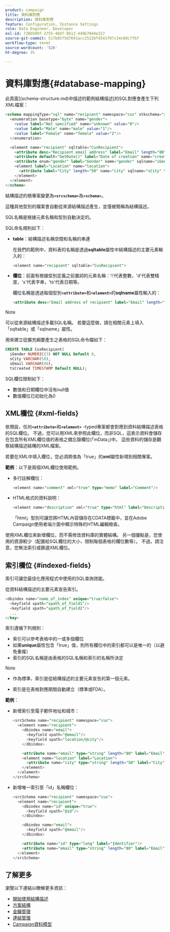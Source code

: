 ```yaml
---
product: campaign
title: 資料庫對應
description: 資料庫對應
feature: Configuration, Instance Settings
role: Data Engineer, Developer
exl-id: 728b509f-2755-48df-8b12-449b7044e317
source-git-commit: 517b85f5d7691acc2522bf4541f07c34c60c7fbf
workflow-type: tm+mt
source-wordcount: '526'
ht-degree: 3%

---
```


# 資料庫對應{#database-mapping}

此頁面](schema-structure.md)中描述的範例結構描述[的SQL對應會產生下列XML檔案：

```sql
<schema mappingType="sql" name="recipient" namespace="cus" xtkschema="xtk:schema">
  <enumeration basetype="byte" name="gender">    
    <value label="Not specified" name="unknown" value="0"/>    
    <value label="Male" name="male" value="1"/>    
    <value label="Female" name="female" value="2"/> 
  </enumeration>  

  <element name="recipient" sqltable="CusRecipient">    
    <attribute desc="Recipient email address" label="Email" length="80" name="email" sqlname="sEmail" type="string"/>    
    <attribute default="GetDate()" label="Date of creation" name="created" sqlname="tsCreated" type="datetime"/>    
    <attribute enum="gender" label="Gender" name="gender" sqlname="iGender" type="byte"/>    
    <element label="Location" name="location">      
      <attribute label="City" length="50" name="city" sqlname="sCity" type="string" userEnum="city"/>    
    </element>  
  </element>
</schema>
```

結構描述的根專案變更為&#x200B;**`<srcschema>`**&#x200B;為&#x200B;**`<schema>`**。

這種其他型別的檔案會自動從來源結構描述產生，並僅被簡稱為結構描述。

SQL名稱是根據元素名稱和型別自動決定的。

SQL命名規則如下：

* **table**：結構描述名稱空間和名稱的串連

  在我們的範例中，資料表的名稱是透過&#x200B;**sqltable**&#x200B;屬性中結構描述的主要元素輸入的：

  ```sql
  <element name="recipient" sqltable="CusRecipient">
  ```

* **欄位**：前面有根據型別定義之前置詞的元素名稱：&#39;i&#39;代表整數，&#39;d&#39;代表雙精度，&#39;s&#39;代表字串，&#39;ts&#39;代表日期等。

  欄位名稱是透過每個型別&#x200B;**`<attribute>`**&#x200B;和&#x200B;**`<element>`**&#x200B;的&#x200B;**sqlname**&#x200B;屬性輸入的：

  ```sql
  <attribute desc="Email address of recipient" label="Email" length="80" name="email" sqlname="sEmail" type="string"/> 
  ```

>[!NOTE]
>
>可以從來源結構描述多載SQL名稱。 若要這麼做，請在相關元素上填入「sqltable」或「sqlname」屬性。

用來建立從擴充綱要產生之表格的SQL命令檔如下：

```sql
CREATE TABLE CusRecipient(
  iGender NUMERIC(3) NOT NULL Default 0,   
  sCity VARCHAR(50),   
  sEmail VARCHAR(80),
  tsCreated TIMESTAMP Default NULL);
```

SQL欄位限制如下：

* 數值和日期欄位中沒有null值
* 數值欄位已初始化為0

## XML欄位 {#xml-fields}

依預設，任何&#x200B;**`<attribute>`**&#x200B;和&#x200B;**`<element>`** -typed專案都會對應到資料結構描述表格的SQL欄位。 不過，您可以用XML來參照此欄位，而非SQL，這表示資料會儲存在包含所有XML欄位值的表格之備忘錄欄位(「mData」)中。 這些資料的儲存是觀察結構描述結構的XML檔案。

若要在XML中填入欄位，您必須將值為「true」的&#x200B;**xml**&#x200B;屬性新增到相關專案。

**範例**：以下是兩個XML欄位使用範例。

* 多行註解欄位：

  ```sql
  <element name="comment" xml="true" type="memo" label="Comment"/>
  ```

* HTML格式的資料說明：

  ```sql
  <element name="description" xml="true" type="html" label="Description"/>
  ```

  「html」型別可讓您將HTML內容儲存在CDATA標籤中，並在Adobe Campaign使用者端介面中顯示特殊的HTML編輯檢查。

使用XML欄位來新增欄位，而不需修改資料庫的實體結構。 另一個優點是，您使用的資源較少（配置給SQL欄位的大小、限制每個表格的欄位數等）。 不過，請注意，您無法索引或篩選XML欄位。

## 索引欄位 {#indexed-fields}

索引可讓您最佳化應用程式中使用的SQL查詢效能。

從資料結構描述的主要元素宣告索引。

```sql
<dbindex name="name_of_index" unique="true/false">
  <keyfield xpath="xpath_of_field1"/>
  <keyfield xpath="xpath_of_field2"/>
  ...
</key>
```

索引遵循下列規則：

* 索引可以參考表格中的一或多個欄位
* 如果&#x200B;**unique**&#x200B;屬性包含「true」值，則所有欄位中的索引都可以是唯一的（以避免重複）
* 索引的SQL名稱是由表格的SQL名稱和索引的名稱所決定

>[!NOTE]
>
>* 作為標準，索引是從結構描述的主要元素宣告的第一個元素。
>
>* 索引是在表格對應期間自動建立（標準或FDA）。

**範例**：

* 新增索引至電子郵件地址和城市：

  ```sql
  <srcSchema name="recipient" namespace="cus">
    <element name="recipient">
      <dbindex name="email">
        <keyfield xpath="@email"/> 
        <keyfield xpath="location/@city"/> 
      </dbindex>
  
      <attribute name="email" type="string" length="80" label="Email" desc="Email address of recipient"/>
      <element name="location" label="Location">
        <attribute name="city" type="string" length="50" label="City" userEnum="city"/>
      </element>
    </element>
  </srcSchema>
  ```

* 新增唯一索引至「id」名稱欄位：

  ```sql
  <srcSchema name="recipient" namespace="cus">
    <element name="recipient">
      <dbindex name="id" unique="true">
        <keyfield xpath="@id"/> 
      </dbindex>
  
      <dbindex name="email">
        <keyfield xpath="@email"/> 
      </dbindex>
  
      <attribute name="id" type="long" label="Identifier"/>
      <attribute name="email" type="string" length="80" label="Email" desc="Email address of recipient"/>
    </element>
  </srcSchema>
  ```

## 了解更多

瀏覽以下連結以瞭解更多資訊：

* [開始使用結構描述](about-schema-reference.md)
* [方案結構](schema-structure.md)
* [金鑰管理](database-keys.md)
* [連結管理](database-links.md)
* [Campaign資料模型](about-data-model.md)